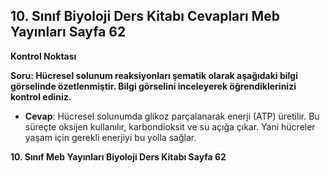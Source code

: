 ## 10. Sınıf Biyoloji Ders Kitabı Cevapları Meb Yayınları Sayfa 62

**Kontrol Noktası**

**Soru: Hücresel solunum reaksiyonları şematik olarak aşağıdaki bilgi görselinde özetlenmiştir. Bilgi görselini inceleyerek öğrendiklerinizi kontrol ediniz.**

* **Cevap**: Hücresel solunumda glikoz parçalanarak enerji (ATP) üretilir. Bu süreçte oksijen kullanılır, karbondioksit ve su açığa çıkar. Yani hücreler yaşam için gerekli enerjiyi bu yolla sağlar.

**10. Sınıf Meb Yayınları Biyoloji Ders Kitabı Sayfa 62**
